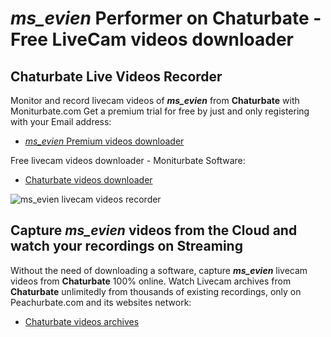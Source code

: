 # _ms_evien_ Performer on Chaturbate - Free LiveCam videos downloader

## Chaturbate Live Videos Recorder

Monitor and record livecam videos of **_ms_evien_** from **Chaturbate** with Moniturbate.com
Get a premium trial for free by just and only registering with your Email address:
* [_ms_evien_ Premium videos downloader](https://moniturbate.com/request-demo-licence-key.html)

Free livecam videos downloader - Moniturbate Software:
* [Chaturbate videos downloader](https://moniturbate.com/moniturbate-download-software.html)

![_ms_evien_ livecam videos recorder](https://peachurnet.com/templates/moniturbate-software.png)


## Capture _ms_evien_ videos from the Cloud and watch your recordings on Streaming

Without the need of downloading a software, capture **_ms_evien_** livecam videos from **Chaturbate** 100% online.
Watch Livecam archives from **Chaturbate** unlimitedly from thousands of existing recordings, only on Peachurbate.com and its websites network:
* [Chaturbate videos archives](https://peachurnet.com/)